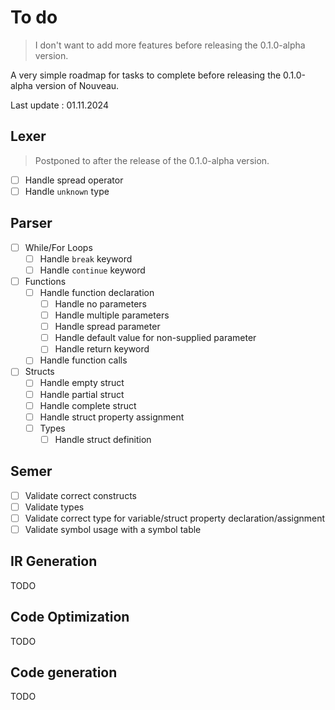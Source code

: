 # To do

> I don't want to add more features before releasing the 0.1.0-alpha version.

A very simple roadmap for tasks to complete before releasing the 0.1.0-alpha version of Nouveau.

Last update : 01.11.2024

## Lexer

> Postponed to after the release of the 0.1.0-alpha version.

-   [ ] Handle spread operator
-   [ ] Handle `unknown` type

## Parser

-   [ ] While/For Loops
    -   [ ] Handle `break` keyword
    -   [ ] Handle `continue` keyword
-   [ ] Functions
    -   [ ] Handle function declaration
        -   [ ] Handle no parameters
        -   [ ] Handle multiple parameters
        -   [ ] Handle spread parameter
        -   [ ] Handle default value for non-supplied parameter
        -   [ ] Handle return keyword
    -   [ ] Handle function calls
-   [ ] Structs
    -   [ ] Handle empty struct
    -   [ ] Handle partial struct
    -   [ ] Handle complete struct
    -   [ ] Handle struct property assignment
    -   [ ] Types
        -   [ ] Handle struct definition

## Semer

-   [ ] Validate correct constructs
-   [ ] Validate types
-   [ ] Validate correct type for variable/struct property declaration/assignment
-   [ ] Validate symbol usage with a symbol table

## IR Generation

TODO

## Code Optimization

TODO

## Code generation

TODO
